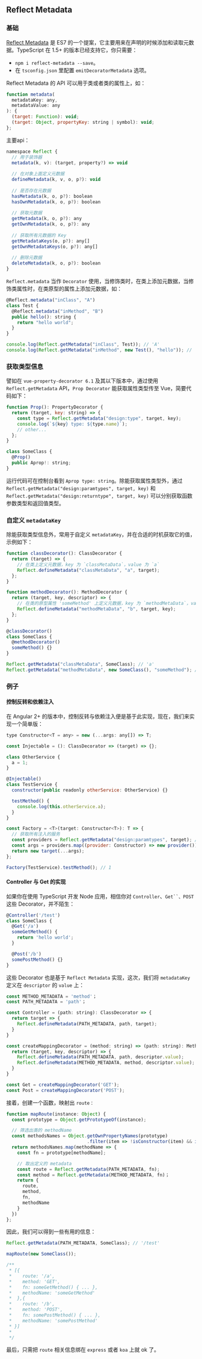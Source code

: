 ## Reflect Metadata

### 基础

[Reflect Metadata](https://blog.csdn.net/Taobaojishu/article/details/117757463) 是 ES7 的一个提案，它主要用来在声明的时候添加和读取元数据。TypeScript 在 1.5+ 的版本已经支持它，你只需要：

- `npm i reflect-metadata --save`。
- 在 `tsconfig.json` 里配置 `emitDecoratorMetadata` 选项。

Reflect Metadata 的 API 可以用于类或者类的属性上，如：

```js
function metadata(
  metadataKey: any,
  metadataValue: any
): {
  (target: Function): void;
  (target: Object, propertyKey: string | symbol): void;
};
```
主要api：
```js
namespace Reflect {
  // 用于装饰器
  metadata(k, v): (target, property?) => void
  
  // 在对象上面定义元数据
  defineMetadata(k, v, o, p?): void
  
  // 是否存在元数据
  hasMetadata(k, o, p?): boolean
  hasOwnMetadata(k, o, p?): boolean
  
  // 获取元数据
  getMetadata(k, o, p?): any
  getOwnMetadata(k, o, p?): any
  
  // 获取所有元数据的 Key
  getMetadataKeys(o, p?): any[]
  getOwnMetadataKeys(o, p?): any[]
  
  // 删除元数据
  deleteMetadata(k, o, p?): boolean
}
```
`Reflect.metadata` 当作 `Decorator` 使用，当修饰类时，在类上添加元数据，当修饰类属性时，在类原型的属性上添加元数据，如：

```js
@Reflect.metadata("inClass", "A")
class Test {
  @Reflect.metadata("inMethod", "B")
  public hello(): string {
    return "hello world";
  }
}

console.log(Reflect.getMetadata("inClass", Test)); // 'A'
console.log(Reflect.getMetadata("inMethod", new Test(), "hello")); // 'B'
```

### 获取类型信息

譬如在 `vue-property-decorator 6.1` 及其以下版本中，通过使用 `Reflect.getMetadata` API，`Prop Decorator` 能获取属性类型传至 Vue，简要代码如下：

```js
function Prop(): PropertyDecorator {
  return (target, key: string) => {
    const type = Reflect.getMetadata("design:type", target, key);
    console.log(`${key} type: ${type.name}`);
    // other...
  };
}

class SomeClass {
  @Prop()
  public Aprop!: string;
}
```

运行代码可在控制台看到 `Aprop type: string`。除能获取属性类型外，通过 `Reflect.getMetadata("design:paramtypes", target, key)` 和 `Reflect.getMetadata("design:returntype", target, key)` 可以分别获取函数参数类型和返回值类型。

### 自定义 `metadataKey`

除能获取类型信息外，常用于自定义 `metadataKey`，并在合适的时机获取它的值，示例如下：

```js
function classDecorator(): ClassDecorator {
  return (target) => {
    // 在类上定义元数据，key 为 `classMetaData`，value 为 `a`
    Reflect.defineMetadata("classMetaData", "a", target);
  };
}

function methodDecorator(): MethodDecorator {
  return (target, key, descriptor) => {
    // 在类的原型属性 'someMethod' 上定义元数据，key 为 `methodMetaData`，value 为 `b`
    Reflect.defineMetadata("methodMetaData", "b", target, key);
  };
}

@classDecorator()
class SomeClass {
  @methodDecorator()
  someMethod() {}
}

Reflect.getMetadata("classMetaData", SomeClass); // 'a'
Reflect.getMetadata("methodMetaData", new SomeClass(), "someMethod"); // 'b'
```

### 例子

#### 控制反转和依赖注入

在 Angular 2+ 的版本中，控制反转与依赖注入便是基于此实现，现在，我们来实现一个简单版：

```js
type Constructor<T = any> = new (...args: any[]) => T;

const Injectable = (): ClassDecorator => (target) => {};

class OtherService {
  a = 1;
}

@Injectable()
class TestService {
  constructor(public readonly otherService: OtherService) {}

  testMethod() {
    console.log(this.otherService.a);
  }
}

const Factory = <T>(target: Constructor<T>): T => {
  // 获取所有注入的服务
  const providers = Reflect.getMetadata("design:paramtypes", target); // [OtherService]
  const args = providers.map((provider: Constructor) => new provider());
  return new target(...args);
};

Factory(TestService).testMethod(); // 1
```
#### Controller 与 Get 的实现
如果你在使用 TypeScript 开发 Node 应用，相信你对 `Controller`、`Get``、POST` 这些 Decorator，并不陌生：
```js
@Controller('/test')
class SomeClass {
  @Get('/a')
  someGetMethod() {
    return 'hello world';
  }

  @Post('/b')
  somePostMethod() {}
}
```
这些 Decorator 也是基于 `Reflect Metadata` 实现，这次，我们将 `metadataKey` 定义在 `descriptor` 的 `value` 上：
```js
const METHOD_METADATA = 'method'；
const PATH_METADATA = 'path'；

const Controller = (path: string): ClassDecorator => {
  return target => {
    Reflect.defineMetadata(PATH_METADATA, path, target);
  }
}

const createMappingDecorator = (method: string) => (path: string): MethodDecorator => {
  return (target, key, descriptor) => {
    Reflect.defineMetadata(PATH_METADATA, path, descriptor.value);
    Reflect.defineMetadata(METHOD_METADATA, method, descriptor.value);
  }
}

const Get = createMappingDecorator('GET');
const Post = createMappingDecorator('POST');
```
接着，创建一个函数，映射出 `route：`
```js
function mapRoute(instance: Object) {
  const prototype = Object.getPrototypeOf(instance);

  // 筛选出类的 methodName
  const methodsNames = Object.getOwnPropertyNames(prototype)
                              .filter(item => !isConstructor(item) && isFunction(prototype[item]))；
  return methodsNames.map(methodName => {
    const fn = prototype[methodName];

    // 取出定义的 metadata
    const route = Reflect.getMetadata(PATH_METADATA, fn);
    const method = Reflect.getMetadata(METHOD_METADATA, fn)；
    return {
      route,
      method,
      fn,
      methodName
    }
  })
};
```
因此，我们可以得到一些有用的信息：
```js
Reflect.getMetadata(PATH_METADATA, SomeClass); // '/test'

mapRoute(new SomeClass());

/**
 * [{
 *    route: '/a',
 *    method: 'GET',
 *    fn: someGetMethod() { ... },
 *    methodName: 'someGetMethod'
 *  },{
 *    route: '/b',
 *    method: 'POST',
 *    fn: somePostMethod() { ... },
 *    methodName: 'somePostMethod'
 * }]
 *
 */
```
最后，只需把 `route` 相关信息绑在 `express` 或者 `koa` 上就 ok 了。